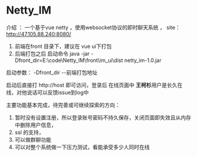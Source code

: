 # Netty_IM
介绍 ： 一个基于vue netty ，使用websocket协议的即时聊天系统  ， site：http://47.105.88.240:8080/

1.  前端在front 目录下，建议在 vue ui下打包
2.  后端打包之后 启动命令 java -jar -Dfront_dir=E:\\code\\Netty_IM\\front\\im_ui\\dist netty_im-1.0.jar 

启动参数：
-Dfront_dir   --前端打包地址

启动后直接打 http://host  即可访问，登录后 在线页面中 **王柯杉**用户是长久在线，对他说话可以反馈issue到log中

主要功能基本完成，待完善或可继续探索的方向：
1. 暂时没有设置注册，所以登录账号密码不持久保存，关闭页面即失效且从内存中删除用户信息，
2. ssl 的支持，
3. 可以做群聊功能
4. 可以对整个系统做一下压力测试，看能承受多少人同时在线

